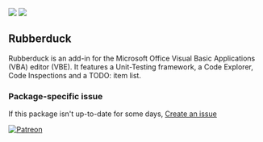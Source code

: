 [![](https://img.shields.io/chocolatey/v/rubberduck?color=green&label=rubberduck)](https://chocolatey.org/packages/rubberduck) [![](https://img.shields.io/chocolatey/dt/rubberduck)](https://chocolatey.org/packages/rubberduck)

## Rubberduck
Rubberduck is an add-in for the Microsoft Office Visual Basic Applications (VBA) editor (VBE).
It features a Unit-Testing framework, a Code Explorer, Code Inspections and a TODO: item list.

### Package-specific issue
If this package isn't up-to-date for some days, [Create an issue](https://github.com/tunisiano187/Chocolatey-packages/issues/new/choose)

[![Patreon](https://cdn.jsdelivr.net/gh/tunisiano187/Chocolatey-packages@d15c4e19c709e7148588d4523ffc6dd3cd3c7e5e/icons/patreon.png)](https://www.patreon.com/bePatron?u=39585820)

